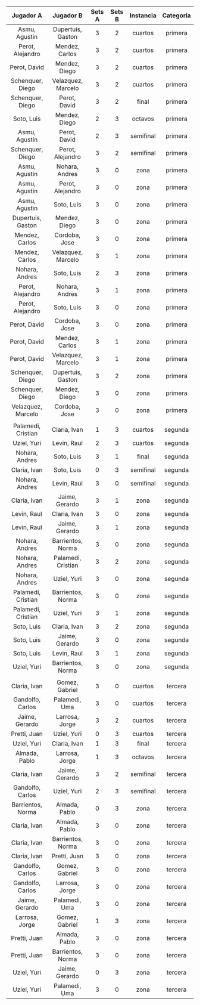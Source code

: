 |     Jugador A      |     Jugador B      |  Sets A  |  Sets B  |  Instancia  |  Categoría  |
|:------------------:|:------------------:|:--------:|:--------:|:-----------:|:-----------:|
|   Asmu, Agustin    | Dupertuis, Gaston  |    3     |    2     |   cuartos   |   primera   |
|  Perot, Alejandro  |   Mendez, Carlos   |    3     |    2     |   cuartos   |   primera   |
|    Perot, David    |   Mendez, Diego    |    3     |    2     |   cuartos   |   primera   |
|  Schenquer, Diego  | Velazquez, Marcelo |    3     |    2     |   cuartos   |   primera   |
|  Schenquer, Diego  |    Perot, David    |    3     |    2     |    final    |   primera   |
|     Soto, Luis     |   Mendez, Diego    |    2     |    3     |   octavos   |   primera   |
|   Asmu, Agustin    |    Perot, David    |    2     |    3     |  semifinal  |   primera   |
|  Schenquer, Diego  |  Perot, Alejandro  |    3     |    2     |  semifinal  |   primera   |
|   Asmu, Agustin    |   Nohara, Andres   |    3     |    0     |    zona     |   primera   |
|   Asmu, Agustin    |  Perot, Alejandro  |    3     |    0     |    zona     |   primera   |
|   Asmu, Agustin    |     Soto, Luis     |    3     |    0     |    zona     |   primera   |
| Dupertuis, Gaston  |   Mendez, Diego    |    3     |    0     |    zona     |   primera   |
|   Mendez, Carlos   |   Cordoba, Jose    |    3     |    0     |    zona     |   primera   |
|   Mendez, Carlos   | Velazquez, Marcelo |    3     |    1     |    zona     |   primera   |
|   Nohara, Andres   |     Soto, Luis     |    2     |    3     |    zona     |   primera   |
|  Perot, Alejandro  |   Nohara, Andres   |    3     |    1     |    zona     |   primera   |
|  Perot, Alejandro  |     Soto, Luis     |    3     |    0     |    zona     |   primera   |
|    Perot, David    |   Cordoba, Jose    |    3     |    0     |    zona     |   primera   |
|    Perot, David    |   Mendez, Carlos   |    3     |    1     |    zona     |   primera   |
|    Perot, David    | Velazquez, Marcelo |    3     |    1     |    zona     |   primera   |
|  Schenquer, Diego  | Dupertuis, Gaston  |    3     |    2     |    zona     |   primera   |
|  Schenquer, Diego  |   Mendez, Diego    |    3     |    0     |    zona     |   primera   |
| Velazquez, Marcelo |   Cordoba, Jose    |    3     |    0     |    zona     |   primera   |
|                    |                    |          |          |             |             |
| Palamedi, Cristian |    Claria, Ivan    |    1     |    3     |   cuartos   |   segunda   |
|    Uziel, Yuri     |    Levin, Raul     |    2     |    3     |   cuartos   |   segunda   |
|   Nohara, Andres   |     Soto, Luis     |    3     |    1     |    final    |   segunda   |
|    Claria, Ivan    |     Soto, Luis     |    0     |    3     |  semifinal  |   segunda   |
|   Nohara, Andres   |    Levin, Raul     |    3     |    0     |  semifinal  |   segunda   |
|    Claria, Ivan    |   Jaime, Gerardo   |    3     |    1     |    zona     |   segunda   |
|    Levin, Raul     |    Claria, Ivan    |    3     |    0     |    zona     |   segunda   |
|    Levin, Raul     |   Jaime, Gerardo   |    3     |    1     |    zona     |   segunda   |
|   Nohara, Andres   | Barrientos, Norma  |    3     |    0     |    zona     |   segunda   |
|   Nohara, Andres   | Palamedi, Cristian |    3     |    2     |    zona     |   segunda   |
|   Nohara, Andres   |    Uziel, Yuri     |    3     |    0     |    zona     |   segunda   |
| Palamedi, Cristian | Barrientos, Norma  |    3     |    0     |    zona     |   segunda   |
| Palamedi, Cristian |    Uziel, Yuri     |    3     |    1     |    zona     |   segunda   |
|     Soto, Luis     |    Claria, Ivan    |    3     |    2     |    zona     |   segunda   |
|     Soto, Luis     |   Jaime, Gerardo   |    3     |    0     |    zona     |   segunda   |
|     Soto, Luis     |    Levin, Raul     |    3     |    1     |    zona     |   segunda   |
|    Uziel, Yuri     | Barrientos, Norma  |    3     |    0     |    zona     |   segunda   |
|                    |                    |          |          |             |             |
|    Claria, Ivan    |   Gomez, Gabriel   |    3     |    0     |   cuartos   |   tercera   |
|  Gandolfo, Carlos  |   Palamedi, Uma    |    3     |    0     |   cuartos   |   tercera   |
|   Jaime, Gerardo   |   Larrosa, Jorge   |    3     |    2     |   cuartos   |   tercera   |
|    Pretti, Juan    |    Uziel, Yuri     |    0     |    3     |   cuartos   |   tercera   |
|    Uziel, Yuri     |    Claria, Ivan    |    1     |    3     |    final    |   tercera   |
|   Almada, Pablo    |   Larrosa, Jorge   |    1     |    3     |   octavos   |   tercera   |
|    Claria, Ivan    |   Jaime, Gerardo   |    3     |    2     |  semifinal  |   tercera   |
|  Gandolfo, Carlos  |    Uziel, Yuri     |    2     |    3     |  semifinal  |   tercera   |
| Barrientos, Norma  |   Almada, Pablo    |    0     |    3     |    zona     |   tercera   |
|    Claria, Ivan    |   Almada, Pablo    |    3     |    0     |    zona     |   tercera   |
|    Claria, Ivan    | Barrientos, Norma  |    3     |    0     |    zona     |   tercera   |
|    Claria, Ivan    |    Pretti, Juan    |    3     |    0     |    zona     |   tercera   |
|  Gandolfo, Carlos  |   Gomez, Gabriel   |    3     |    0     |    zona     |   tercera   |
|  Gandolfo, Carlos  |   Larrosa, Jorge   |    3     |    0     |    zona     |   tercera   |
|   Jaime, Gerardo   |   Palamedi, Uma    |    3     |    0     |    zona     |   tercera   |
|   Larrosa, Jorge   |   Gomez, Gabriel   |    1     |    3     |    zona     |   tercera   |
|    Pretti, Juan    |   Almada, Pablo    |    3     |    0     |    zona     |   tercera   |
|    Pretti, Juan    | Barrientos, Norma  |    3     |    0     |    zona     |   tercera   |
|    Uziel, Yuri     |   Jaime, Gerardo   |    0     |    3     |    zona     |   tercera   |
|    Uziel, Yuri     |   Palamedi, Uma    |    3     |    0     |    zona     |   tercera   |